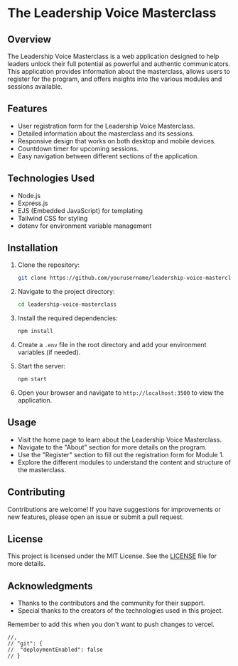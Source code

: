 # The Leadership Voice Masterclass

## Overview

The Leadership Voice Masterclass is a web application designed to help leaders unlock their full potential as powerful and authentic communicators. This application provides information about the masterclass, allows users to register for the program, and offers insights into the various modules and sessions available.

## Features

- User registration form for the Leadership Voice Masterclass.
- Detailed information about the masterclass and its sessions.
- Responsive design that works on both desktop and mobile devices.
- Countdown timer for upcoming sessions.
- Easy navigation between different sections of the application.

## Technologies Used

- Node.js
- Express.js
- EJS (Embedded JavaScript) for templating
- Tailwind CSS for styling
- dotenv for environment variable management

## Installation

1. Clone the repository:

   ```bash
   git clone https://github.com/yourusername/leadership-voice-masterclass.git
   ```

2. Navigate to the project directory:

   ```bash
   cd leadership-voice-masterclass
   ```

3. Install the required dependencies:

   ```bash
   npm install
   ```

4. Create a `.env` file in the root directory and add your environment variables (if needed).

5. Start the server:

   ```bash
   npm start
   ```

6. Open your browser and navigate to `http://localhost:3500` to view the application.

## Usage

- Visit the home page to learn about the Leadership Voice Masterclass.
- Navigate to the "About" section for more details on the program.
- Use the "Register" section to fill out the registration form for Module 1.
- Explore the different modules to understand the content and structure of the masterclass.

## Contributing

Contributions are welcome! If you have suggestions for improvements or new features, please open an issue or submit a pull request.

## License

This project is licensed under the MIT License. See the [LICENSE](LICENSE) file for more details.

## Acknowledgments

- Thanks to the contributors and the community for their support.
- Special thanks to the creators of the technologies used in this project.

Remember to add this when you don't want to push changes to vercel.

    //,
    // "git": {
    // 	"deploymentEnabled": false
    // }
